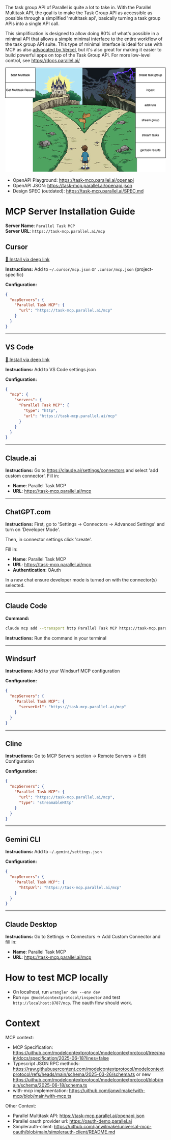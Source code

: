 The task group API of Parallel is quite a lot to take in. With the Parallel Multitask API, the goal is to make the Task Group API as accessible as possible through a simplified 'multitask api', basically turning a task group APIs into a single API call.

This simplification is designed to allow doing 80% of what's possible in a minimal API that allows a simple minimal interface to the entire workflow of the task group API suite. This type of minimal interface is ideal for use with MCP as also [advocated by Vercel](https://vercel.com/blog/the-second-wave-of-mcp-building-for-llms-not-developers#performance-improvements-with-workflow-tools), but it's also great for making it easier to build powerful apps on top of the Task Group API. For more low-level control, see https://docs.parallel.ai/

![task-group-to-url](design.drawio.png)

- OpenAPI Playground: https://task-mcp.parallel.ai/openapi
- OpenAPI JSON: https://task-mcp.parallel.ai/openapi.json
- Design SPEC (outdated): https://task-mcp.parallel.ai/SPEC.md

# MCP Server Installation Guide

**Server Name**: `Parallel Task MCP`  
**Server URL**: `https://task-mcp.parallel.ai/mcp`

## Cursor

[🔗 Install via deep link](https://cursor.com/en/install-mcp?name=Parallel%20Task%20MCP&config=eyJ1cmwiOiJodHRwczovL3Rhc2stbWNwLnBhcmFsbGVsLmFpL21jcCJ9)

**Instructions:** Add to `~/.cursor/mcp.json` or `.cursor/mcp.json` (project-specific)

**Configuration:**

```json
{
  "mcpServers": {
    "Parallel Task MCP": {
      "url": "https://task-mcp.parallel.ai/mcp"
    }
  }
}
```

---

## VS Code

[🔗 Install via deep link](https://insiders.vscode.dev/redirect/mcp/install?name=Parallel%20Task%20MCP&config=%7B%22type%22%3A%22http%22%2C%22url%22%3A%22https%3A%2F%2Ftask-mcp.parallel.ai%2Fmcp%22%7D)

**Instructions:** Add to VS Code settings.json

**Configuration:**

```json
{
  "mcp": {
    "servers": {
      "Parallel Task MCP": {
        "type": "http",
        "url": "https://task-mcp.parallel.ai/mcp"
      }
    }
  }
}
```

---

## Claude.ai

**Instructions:** Go to https://claude.ai/settings/connectors and select 'add custom connector'. Fill in:

- **Name**: Parallel Task MCP
- **URL**: https://task-mcp.parallel.ai/mcp

---

## ChatGPT.com

**Instructions:** First, go to 'Settings -> Connectors -> Advanced Settings' and turn on 'Developer Mode'.

Then, in connector settings click 'create'.

Fill in:

- **Name**: Parallel Task MCP
- **URL**: https://task-mcp.parallel.ai/mcp
- **Authentication**: OAuth

In a new chat ensure developer mode is turned on with the connector(s) selected.

---

## Claude Code

**Command:**

```bash
claude mcp add --transport http Parallel Task MCP https://task-mcp.parallel.ai/mcp
```

**Instructions:** Run the command in your terminal

---

## Windsurf

**Instructions:** Add to your Windsurf MCP configuration

**Configuration:**

```json
{
  "mcpServers": {
    "Parallel Task MCP": {
      "serverUrl": "https://task-mcp.parallel.ai/mcp"
    }
  }
}
```

---

## Cline

**Instructions:** Go to MCP Servers section → Remote Servers → Edit Configuration

**Configuration:**

```json
{
  "mcpServers": {
    "Parallel Task MCP": {
      "url": "https://task-mcp.parallel.ai/mcp",
      "type": "streamableHttp"
    }
  }
}
```

---

## Gemini CLI

**Instructions:** Add to `~/.gemini/settings.json`

**Configuration:**

```json
{
  "mcpServers": {
    "Parallel Task MCP": {
      "httpUrl": "https://task-mcp.parallel.ai/mcp"
    }
  }
}
```

---

## Claude Desktop

**Instructions:** Go to Settings → Connectors → Add Custom Connector and fill in:

- **Name**: Parallel Task MCP
- **URL**: https://task-mcp.parallel.ai/mcp

# How to test MCP locally

- On localhost, run `wrangler dev --env dev`
- Run `npx @modelcontextprotocol/inspector` and test `http://localhost:8787/mcp`. The oauth flow should work.

# Context

MCP context:

- MCP Specification: https://uithub.com/modelcontextprotocol/modelcontextprotocol/tree/main/docs/specification/2025-06-18?lines=false
- Typescript JSON RPC methods: https://raw.githubusercontent.com/modelcontextprotocol/modelcontextprotocol/refs/heads/main/schema/2025-03-26/schema.ts or new https://uithub.com/modelcontextprotocol/modelcontextprotocol/blob/main/schema/2025-06-18/schema.ts
- with-mcp implementation: https://uithub.com/janwilmake/with-mcp/blob/main/with-mcp.ts

Other Context:

- Parallel Multitask API: https://task-mcp.parallel.ai/openapi.json
- Parallel oauth provider url: https://oauth-demo.parallel.ai
- Simplerauth-client: https://uithub.com/janwilmake/universal-mcp-oauth/blob/main/simplerauth-client/README.md

